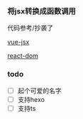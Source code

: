 ### 将jsx转换成函数调用

代码参考/抄袭了

[vue-jsx](https://github.com/vuejs/babel-plugin-transform-vue-jsx)

[react-dom](https://github.com/facebook/react/tree/master/packages/react-dom)

### todo

- [ ] 起个可爱的名字
- [ ] 支持hexo
- [ ] 支持ts
